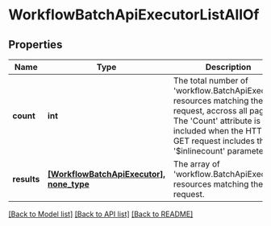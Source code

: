 # WorkflowBatchApiExecutorListAllOf

## Properties
Name | Type | Description | Notes
------------ | ------------- | ------------- | -------------
**count** | **int** | The total number of &#39;workflow.BatchApiExecutor&#39; resources matching the request, accross all pages. The &#39;Count&#39; attribute is included when the HTTP GET request includes the &#39;$inlinecount&#39; parameter. | [optional] 
**results** | [**[WorkflowBatchApiExecutor], none_type**](WorkflowBatchApiExecutor.md) | The array of &#39;workflow.BatchApiExecutor&#39; resources matching the request. | [optional] 

[[Back to Model list]](../README.md#documentation-for-models) [[Back to API list]](../README.md#documentation-for-api-endpoints) [[Back to README]](../README.md)


